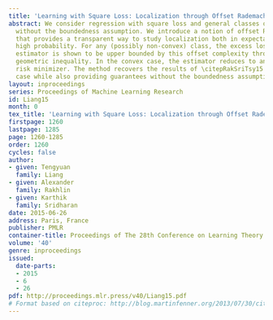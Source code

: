```yaml
---
title: 'Learning with Square Loss: Localization through Offset Rademacher Complexity'
abstract: We consider regression with square loss and general classes of functions
  without the boundedness assumption. We introduce a notion of offset Rademacher complexity
  that provides a transparent way to study localization both in expectation and in
  high probability. For any (possibly non-convex) class, the excess loss of a two-step
  estimator is shown to be upper bounded by this offset complexity through a novel
  geometric inequality. In the convex case, the estimator reduces to an empirical
  risk minimizer. The method recovers the results of \citepRakSriTsy15 for the bounded
  case while also providing guarantees without the boundedness assumption.
layout: inproceedings
series: Proceedings of Machine Learning Research
id: Liang15
month: 0
tex_title: 'Learning with Square Loss: Localization through Offset Rademacher Complexity'
firstpage: 1260
lastpage: 1285
page: 1260-1285
order: 1260
cycles: false
author:
- given: Tengyuan
  family: Liang
- given: Alexander
  family: Rakhlin
- given: Karthik
  family: Sridharan
date: 2015-06-26
address: Paris, France
publisher: PMLR
container-title: Proceedings of The 28th Conference on Learning Theory
volume: '40'
genre: inproceedings
issued:
  date-parts:
  - 2015
  - 6
  - 26
pdf: http://proceedings.mlr.press/v40/Liang15.pdf
# Format based on citeproc: http://blog.martinfenner.org/2013/07/30/citeproc-yaml-for-bibliographies/
---
```

